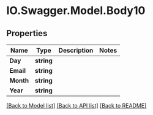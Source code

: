 # IO.Swagger.Model.Body10
## Properties

Name | Type | Description | Notes
------------ | ------------- | ------------- | -------------
**Day** | **string** |  | 
**Email** | **string** |  | 
**Month** | **string** |  | 
**Year** | **string** |  | 

[[Back to Model list]](../README.md#documentation-for-models) [[Back to API list]](../README.md#documentation-for-api-endpoints) [[Back to README]](../README.md)

